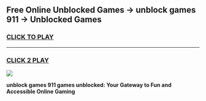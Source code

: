 
## Free Online Unblocked Games → unblock games 911 → Unblocked Games
<h3>
<a href="https://premium.freeplayer.one?title=unblock_games_911&ref=21F">CLICK TO PLAY</a></h3>
<hr>

<h3>
<a href="https://premium.freeplayer.one?title=unblock_games_911&ref=21F">CLICK 2 PLAY</a>
  
</h3>

<a href="https://premium.freeplayer.one?title=unblock_games_911&ref=21F/"><img src="https://clearcache.store/games.png"></a>


**unblock games 911 games unblocked: Your Gateway to Fun and Accessible Online Gaming**
